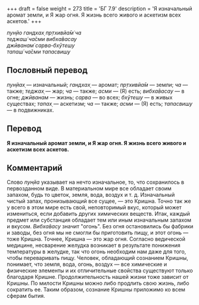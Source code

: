 +++
draft = false
weight = 273
title = 'БГ 7.9'
description = 'Я изначальный аромат земли, и Я жар огня. Я жизнь всего живого и аскетизм всех аскетов.'
+++

_пун̣йо гандхах̣ пр̣тхивйа̄м̇ ча  
теджаш́ ча̄сми вибха̄васау  
джӣванам̇ сарва-бхӯтешу  
тапаш́ ча̄сми тапасвишу_

## Пословный перевод

_пун̣йах̣_ — изначальный; _гандхах̣_ — аромат; _пр̣тхивйа̄м_ — земли; _ча_ — также; _теджах̣_ — жар; _ча_ — также; _асми_ — (Я) есть; _вибха̄васау_ — в огне; _джӣванам_ — жизнь; _сарва_ — во всех; _бхӯтешу_ — в живых существах; _тапах̣_ — аскетизм; _ча_ — также; _асми_ — (Я) есть; _тапасвишу_ — в подвижниках.

## Перевод

**Я изначальный аромат земли, и Я жар огня. Я жизнь всего живого и аскетизм всех аскетов.**

## Комментарий

Слово _пун̣йа_ указывает на нечто изначальное, то, что сохранилось в первозданном виде. В материальном мире все обладает своим запахом, будь то цветок, земля, вода, воздух и т. д. Изначальный чистый запах, пронизывающий все сущее, — это Кришна. Точно так же у всего в этом мире есть свой, неповторимый вкус, который может измениться, если добавить других химических веществ. Итак, каждый предмет или субстанция обладает тем или иным изначальным запахом и вкусом. _Вибха̄васу_ значит "огонь". Без огня остановились бы фабрики и заводы, без огня мы не смогли бы приготовить пищу, и этот огонь — тоже Кришна. Точнее, Кришна — это жар огня. Согласно ведической медицине, несварение желудка возникает в результате понижения температуры в желудке, так что огонь необходим нам даже для того, чтобы переваривать пищу. Человек, обладающий сознанием Кришны, понимает, что земля, вода, огонь, воздух — все химические и физические элементы и их отличительные свойства существуют только благодаря Кришне. Продолжительность нашей жизни тоже зависит от Кришны. По милости Кришны можно либо продлить свою жизнь, либо сократить ее. Таким образом, сознание Кришны приложимо ко всем сферам бытия.

